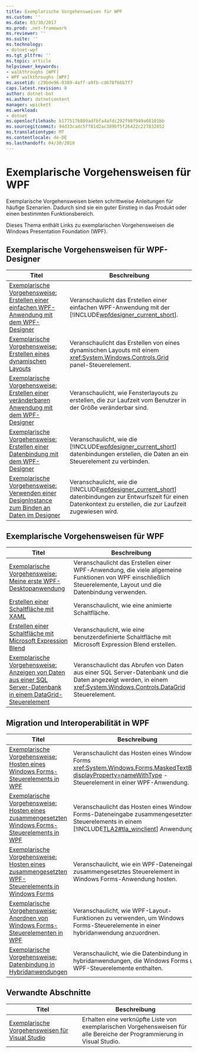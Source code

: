 ```yaml
---
title: Exemplarische Vorgehensweisen für WPF
ms.custom: ''
ms.date: 03/30/2017
ms.prod: .net-framework
ms.reviewer: ''
ms.suite: ''
ms.technology:
- dotnet-wpf
ms.tgt_pltfrm: ''
ms.topic: article
helpviewer_keywords:
- walkthroughs [WPF]
- WPF walkthroughs [WPF]
ms.assetid: c29bde96-0389-4aff-a9fb-cd678f66b7f7
caps.latest.revision: 8
author: dotnet-bot
ms.author: dotnetcontent
manager: wpickett
ms.workload:
- dotnet
ms.openlocfilehash: b177517b809adfbfa4afdc292f98f949a68101bb
ms.sourcegitcommit: 94d33cadc5ff81d2ac389bf5f26422c227832052
ms.translationtype: MT
ms.contentlocale: de-DE
ms.lasthandoff: 04/30/2018
---
```

# <a name="wpf-walkthroughs"></a>Exemplarische Vorgehensweisen für WPF
Exemplarische Vorgehensweisen bieten schrittweise Anleitungen für häufige Szenarien. Dadurch sind sie ein guter Einstieg in das Produkt oder einen bestimmten Funktionsbereich.  
  
 Dieses Thema enthält Links zu exemplarischen Vorgehensweisen die Windows Presentation Foundation (WPF).  
  
## <a name="wpf-designer-walkthroughs"></a>Exemplarische Vorgehensweisen für WPF-Designer  
  
|Titel|Beschreibung|  
|-----------|-----------------|  
|[Exemplarische Vorgehensweise: Erstellen einer einfachen WPF-Anwendung mit dem WPF-Designer](http://msdn.microsoft.com/library/2d412231-dbdf-4e69-b060-4f2b246c2027)|Veranschaulicht das Erstellen einer einfachen WPF-Anwendung mit der [!INCLUDE[wpfdesigner_current_short](../../../../includes/wpfdesigner-current-short-md.md)].|  
|[Exemplarische Vorgehensweise: Erstellen eines dynamischen Layouts](http://msdn.microsoft.com/library/483aafbb-b29d-435a-b956-8e4f67cd4a0f)|Veranschaulicht das Erstellen von eines dynamischen Layouts mit einem <xref:System.Windows.Controls.Grid> panel-Steuerelement.|  
|[Exemplarische Vorgehensweise: Erstellen einer veränderbaren Anwendung mit dem WPF-Designer](http://msdn.microsoft.com/library/18f5271e-4dc6-4eef-bc20-bb8862045d2e)|Veranschaulicht, wie Fensterlayouts zu erstellen, die zur Laufzeit vom Benutzer in der Größe veränderbar sind.|  
|[Exemplarische Vorgehensweise: Erstellen einer Datenbindung mit dem WPF-Designer](http://msdn.microsoft.com/library/8a79ed20-d59f-46b8-944f-6fd5dbb4e278)|Veranschaulicht, wie die [!INCLUDE[wpfdesigner_current_short](../../../../includes/wpfdesigner-current-short-md.md)] datenbindungen erstellen, die Daten an ein Steuerelement zu verbinden.|  
|[Exemplarische Vorgehensweise: Verwenden einer DesignInstance zum Binden an Daten im Designer](http://msdn.microsoft.com/library/a4d3747a-bd43-42bc-b66d-477856a6769c)|Veranschaulicht, wie die [!INCLUDE[wpfdesigner_current_short](../../../../includes/wpfdesigner-current-short-md.md)] datenbindungen zur Entwurfszeit für einen Datenkontext zu erstellen, die zur Laufzeit zugewiesen wird.|  
  
## <a name="wpf-walkthroughs"></a>Exemplarische Vorgehensweisen für WPF  
  
|Titel|Beschreibung|  
|-----------|-----------------|  
|[Exemplarische Vorgehensweise: Meine erste WPF-Desktopanwendung](../../../../docs/framework/wpf/getting-started/walkthrough-my-first-wpf-desktop-application.md)|Veranschaulicht das Erstellen einer WPF-Anwendung, die viele allgemeine Funktionen von WPF einschließlich Steuerelemente, Layout und die Datenbindung verwenden.|  
|[Erstellen einer Schaltfläche mit XAML](../../../../docs/framework/wpf/controls/walkthrough-create-a-button-by-using-xaml.md)|Veranschaulicht, wie eine animierte Schaltfläche.|  
|[Erstellen einer Schaltfläche mit Microsoft Expression Blend](../../../../docs/framework/wpf/controls/walkthrough-create-a-button-by-using-microsoft-expression-blend.md)|Veranschaulicht, wie eine benutzerdefinierte Schaltfläche mit Microsoft Expression Blend erstellen.|  
|[Exemplarische Vorgehensweise: Anzeigen von Daten aus einer SQL Server-Datenbank in einem DataGrid-Steuerelement](../../../../docs/framework/wpf/controls/walkthrough-display-data-from-a-sql-server-database-in-a-datagrid-control.md)|Veranschaulicht das Abrufen von Daten aus einer SQL Server-Datenbank und die Daten angezeigt werden, in einem <xref:System.Windows.Controls.DataGrid> Steuerelement.|  
  
## <a name="migration-and-interoperability-in-wpf"></a>Migration und Interoperabilität in WPF  
  
|Titel|Beschreibung|  
|-----------|-----------------|  
|[Exemplarische Vorgehensweise: Hosten eines Windows Forms-Steuerelements in WPF](../../../../docs/framework/wpf/advanced/walkthrough-hosting-a-windows-forms-control-in-wpf.md)|Veranschaulicht das Hosten eines Windows Forms <xref:System.Windows.Forms.MaskedTextBox?displayProperty=nameWithType> -Steuerelement in einer WPF-Anwendung.|  
|[Exemplarische Vorgehensweise: Hosten eines zusammengesetzten Windows Forms-Steuerelements in WPF](../../../../docs/framework/wpf/advanced/walkthrough-hosting-a-windows-forms-composite-control-in-wpf.md)|Veranschaulicht das Hosten eines Windows Forms-Dateneingabe zusammengesetzten Steuerelements in einem [!INCLUDE[TLA2#tla_winclient](../../../../includes/tla2sharptla-winclient-md.md)] Anwendung.|  
|[Exemplarische Vorgehensweise: Hosten eines zusammengesetzten WPF-Steuerelements in Windows Forms](../../../../docs/framework/wpf/advanced/walkthrough-hosting-a-wpf-composite-control-in-windows-forms.md)|Veranschaulicht, wie ein WPF-Dateneingabe zusammengesetztes Steuerelement in Windows Forms-Anwendung hosten.|  
|[Exemplarische Vorgehensweise: Anordnen von Windows Forms-Steuerelementen in WPF](../../../../docs/framework/wpf/advanced/walkthrough-arranging-windows-forms-controls-in-wpf.md)|Veranschaulicht, wie WPF-Layout-Funktionen zu verwenden, um Windows Forms-Steuerelemente in einer hybridanwendung anzuordnen.|  
|[Exemplarische Vorgehensweise: Datenbindung in Hybridanwendungen](../../../../docs/framework/wpf/advanced/walkthrough-binding-to-data-in-hybrid-applications.md)|Veranschaulicht, wie die Datenbindung in hybridanwendungen, die Windows Forms und WPF-Steuerelemente enthalten.|  
  
## <a name="related-sections"></a>Verwandte Abschnitte  
  
|Titel|Beschreibung|  
|-----------|-----------------|  
|[Exemplarische Vorgehensweisen für Visual Studio](http://msdn.microsoft.com/library/f5399a1f-2d3d-42fb-b989-134ccda2159f)|Erhalten eine verknüpfte Liste von exemplarischen Vorgehensweisen für alle Bereiche der Programmierung in Visual Studio.|
